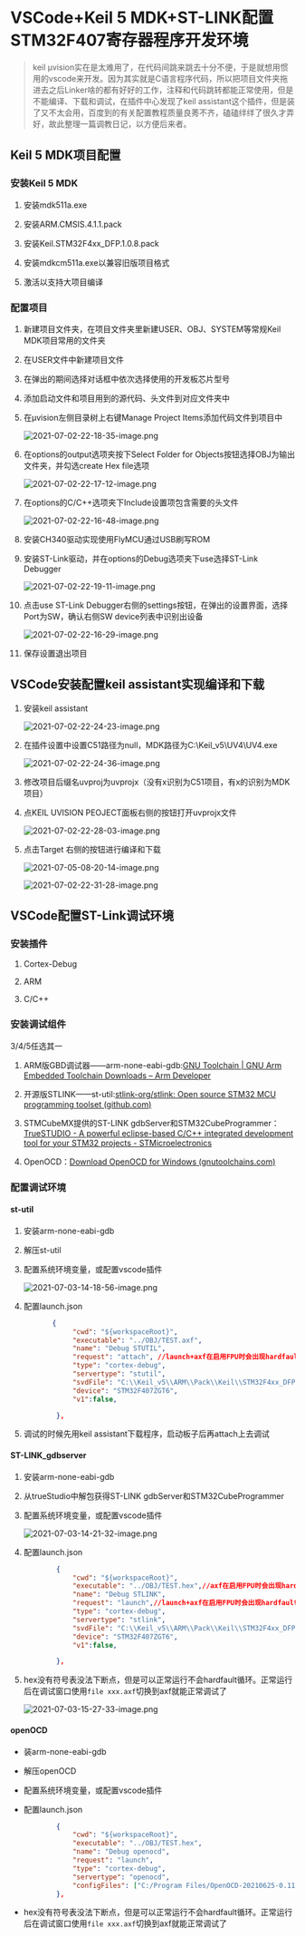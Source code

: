 # VSCode+Keil 5 MDK+ST-LINK配置STM32F407寄存器程序开发环境

> keil μvision实在是太难用了，在代码间跳来跳去十分不便，于是就想用惯用的vscode来开发。因为其实就是C语言程序代码，所以把项目文件夹拖进去之后Linker啥的都有好好的工作，注释和代码跳转都能正常使用，但是不能编译、下载和调试，在插件中心发现了keil assistant这个插件，但是装了又不太会用，百度到的有关配置教程质量良莠不齐，磕磕绊绊了很久才弄好，故此整理一篇调教日记，以方便后来者。

## Keil 5 MDK项目配置

### 安装Keil 5 MDK

1.  安装mdk511a.exe

2.  安装ARM.CMSIS.4.1.1.pack

3.  安装Keil.STM32F4xx\_DFP.1.0.8.pack

4.  安装mdkcm511a.exe以兼容旧版项目格式

5.  激活以支持大项目编译

### 配置项目

1.  新建项目文件夹，在项目文件夹里新建USER、OBJ、SYSTEM等常规Keil MDK项目常用的文件夹

2.  在USER文件中新建项目文件

3.  在弹出的期间选择对话框中依次选择使用的开发板芯片型号

4.  添加启动文件和项目用到的源代码、头文件到对应文件夹中

5.  在μvision左侧目录树上右键Manage Project Items添加代码文件到项目中

    ![2021-07-02-22-18-35-image.png](https://raw.githubusercontent.com/CrystalRays/CDN/main/2021/07/05-08-17-00-2021-07-02-22-18-35-image.png)

6.  在options的output选项夹按下Select Folder for Objects按钮选择OBJ为输出文件夹，并勾选create Hex file选项

    ![2021-07-02-22-17-12-image.png](https://raw.githubusercontent.com/CrystalRays/CDN/main/2021/07/05-08-18-10-2021-07-02-22-17-12-image.png)

7.  在options的C/C++选项夹下Include设置项包含需要的头文件

    ![2021-07-02-22-16-48-image.png](https://raw.githubusercontent.com/CrystalRays/CDN/main/2021/07/05-08-18-29-2021-07-02-22-16-48-image.png)

8.  安装CH340驱动实现使用FlyMCU通过USB刷写ROM

9.  安装ST-Link驱动，并在options的Debug选项夹下use选择ST-Link Debugger

    ![2021-07-02-22-19-11-image.png](https://raw.githubusercontent.com/CrystalRays/CDN/main/2021/07/05-08-18-44-2021-07-02-22-19-11-image.png)

10. 点击use ST-Link Debugger右侧的settings按钮，在弹出的设置界面，选择Port为SW，确认右侧SW device列表中识别出设备

    ![2021-07-02-22-16-29-image.png](https://raw.githubusercontent.com/CrystalRays/CDN/main/2021/07/05-08-19-04-2021-07-02-22-16-29-image.png)

11. 保存设置退出项目

## VSCode安装配置keil assistant实现编译和下载

1.  安装keil assistant

    ![2021-07-02-22-24-23-image.png](https://raw.githubusercontent.com/CrystalRays/CDN/main/2021/07/05-08-19-30-2021-07-02-22-24-23-image.png)

2.  在插件设置中设置C51路径为null，MDK路径为C:\Keil\_v5\UV4\UV4.exe

    ![2021-07-02-22-24-36-image.png](https://raw.githubusercontent.com/CrystalRays/CDN/main/2021/07/05-08-19-43-2021-07-02-22-24-36-image.png)

3.  修改项目后缀名uvproj为uvprojx（没有x识别为C51项目，有x的识别为MDK项目）

4.  点KEIL UVISION PEOJECT面板右侧的按钮打开uvprojx文件

    ![2021-07-02-22-28-03-image.png](https://raw.githubusercontent.com/CrystalRays/CDN/main/2021/07/05-08-19-54-2021-07-02-22-28-03-image.png)

5.  点击Target 右侧的按钮进行编译和下载

    ![2021-07-05-08-20-14-image.png](https://raw.githubusercontent.com/CrystalRays/CDN/main/2021/07/05-08-20-46-2021-07-05-08-20-14-image.png)

    ![2021-07-02-22-31-28-image.png](https://raw.githubusercontent.com/CrystalRays/CDN/main/2021/07/05-08-21-02-2021-07-02-22-31-28-image.png)

## VSCode配置ST-Link调试环境

### 安装插件

1.  Cortex-Debug

2.  ARM

3.  C/C++

### 安装调试组件

3/4/5任选其一

1.  ARM版GBD调试器——arm-none-eabi-gdb:[GNU Toolchain | GNU Arm Embedded Toolchain Downloads – Arm Developer](https://developer.arm.com/tools-and-software/open-source-software/developer-tools/gnu-toolchain/gnu-rm/downloads)

2.  开源版STLINK——st-util:[stlink-org/stlink: Open source STM32 MCU programming toolset (github.com)](https://github.com/stlink-org/stlink)

3.  STMCubeMX提供的ST-LINK gdbServer和STM32CubeProgrammer：[TrueSTUDIO - A powerful eclipse-based C/C++ integrated development tool for your STM32 projects - STMicroelectronics](https://www.st.com/content/st_com/en/products/development-tools/software-development-tools/stm32-software-development-tools/stm32-ides/truestudio.html)

4.  OpenOCD：[Download OpenOCD for Windows (gnutoolchains.com)](https://gnutoolchains.com/arm-eabi/openocd/)

### 配置调试环境

#### st-util

1.  安装arm-none-eabi-gdb

2.  解压st-util

3.  配置系统环境变量，或配置vscode插件

    ![2021-07-03-14-18-56-image.png](https://raw.githubusercontent.com/CrystalRays/CDN/main/2021/07/05-08-32-34-2021-07-03-14-18-56-image.png)

4.  配置launch.json

    ```json
           {
                "cwd": "${workspaceRoot}",
                "executable": "../OBJ/TEST.axf",
                "name": "Debug STUTIL",
                "request": "attach", //launch+axf在启用FPU时会出现hardfault循环
                "type": "cortex-debug",
                "servertype": "stutil",
                "svdFile": "C:\\Keil_v5\\ARM\\Pack\\Keil\\STM32F4xx_DFP\\1.0.8\\SVD\\STM32F40x.svd",
                "device": "STM32F407ZGT6",
                "v1":false,

            },
    ```

5.  调试的时候先用keil assistant下载程序，启动板子后再attach上去调试

#### ST-LINK\_gdbserver

1.  安装arm-none-eabi-gdb

2.  从trueStudio中解包获得ST-LINK gdbServer和STM32CubeProgrammer

3.  配置系统环境变量，或配置vscode插件

    ![2021-07-03-14-21-32-image.png](https://raw.githubusercontent.com/CrystalRays/CDN/main/2021/07/05-08-32-52-2021-07-03-14-21-32-image.png)

4.  配置launch.json

    ```json
            {
                "cwd": "${workspaceRoot}",
                "executable": "../OBJ/TEST.hex",//axf在启用FPU时会出现hardfault循环,hex没有符号表没法下断点
                "name": "Debug STLINK",
                "request": "launch",//launch+axf在启用FPU时会出现hardfault循环，attach无法工作，原因未知
                "type": "cortex-debug",
                "servertype": "stlink",
                "svdFile": "C:\\Keil_v5\\ARM\\Pack\\Keil\\STM32F4xx_DFP\\1.0.8\\SVD\\STM32F40x.svd",
                "device": "STM32F407ZGT6",
                "v1":false,

            },
    ```

5.  hex没有符号表没法下断点，但是可以正常运行不会hardfault循环。正常运行后在调试窗口使用`file xxx.axf`切换到axf就能正常调试了

    ![2021-07-03-15-27-33-image.png](https://raw.githubusercontent.com/CrystalRays/CDN/main/2021/07/05-08-33-03-2021-07-03-15-27-33-image.png)

#### openOCD

*   装arm-none-eabi-gdb

*   解压openOCD

*   配置系统环境变量，或配置vscode插件

*   配置launch.json

    ```json
            {
                "cwd": "${workspaceRoot}",
                "executable": "../OBJ/TEST.hex",
                "name": "Debug openocd",
                "request": "launch",
                "type": "cortex-debug",
                "servertype": "openocd",
                "configFiles": ["C:/Program Files/OpenOCD-20210625-0.11.0/share/openocd/scripts/interface/stlink.cfg","C:/Program Files/OpenOCD-20210625-0.11.0/share/openocd/scripts/target/stm32f4x.cfg"]
            },
    ```

*   hex没有符号表没法下断点，但是可以正常运行不会hardfault循环。正常运行后在调试窗口使用`file xxx.axf`切换到axf就能正常调试了

